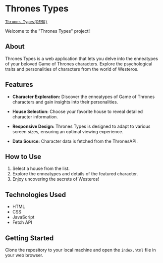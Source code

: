 # Thrones Types

[`Thrones Types(DEMO)`](https://gothronetypes.netlify.app/got-enneatypes/)



Welcome to the "Thrones Types" project!

## About

Thrones Types is a web application that lets you delve into the enneatypes of your beloved Game of Thrones characters. Explore the psychological traits and personalities of characters from the world of Westeros.

## Features

- **Character Exploration:** Discover the enneatypes of Game of Thrones characters and gain insights into their personalities.

- **House Selection:** Choose your favorite house to reveal detailed character information.

- **Responsive Design:** Thrones Types is designed to adapt to various screen sizes, ensuring an optimal viewing experience.

- **Data Source:** Character data is fetched from the ThronesAPI.

## How to Use

1. Select a house from the list.
2. Explore the enneatypes and details of the featured character.
3. Enjoy uncovering the secrets of Westeros!

## Technologies Used

- HTML
- CSS
- JavaScript
- Fetch API

## Getting Started

Clone the repository to your local machine and open the `index.html` file in your web browser.
